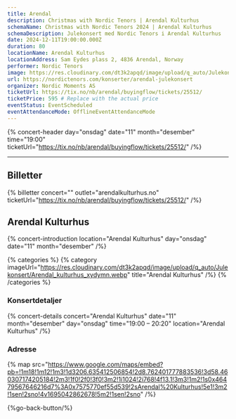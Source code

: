 ```yaml
---
title: Arendal
description: Christmas with Nordic Tenors | Arendal Kulturhus
schemaName: Christmas with Nordic Tenors 2024 | Arendal Kulturhus
schemaDescription: Julekonsert med Nordic Tenors i Arendal Kulturhus
date: 2024-12-11T19:00:00.000Z
duration: 80
locationName: Arendal Kulturhus
locationAddress: Sam Eydes plass 2, 4836 Arendal, Norway
performer: Nordic Tenors
image: https://res.cloudinary.com/dt3k2apqd/image/upload/q_auto/Julekonsert/schema_-_arendal_konserthus_c9vnxh.webp
url: https://nordictenors.com/konserter/arendal-julekonsert
organizer: Nordic Moments AS
ticketUrl: https://tix.no/nb/arendal/buyingflow/tickets/25512/
ticketPrice: 595 # Replace with the actual price
eventStatus: EventScheduled
eventAttendanceMode: OfflineEventAttendanceMode
---
```


{% concert-header day="onsdag" date="11" month="desember" time="19:00" ticketUrl="https://tix.no/nb/arendal/buyingflow/tickets/25512/" /%}

---

## Billetter

{% billetter concert="" outlet="arendalkulturhus.no" ticketUrl="https://tix.no/nb/arendal/buyingflow/tickets/25512/" /%}

## Arendal Kulturhus

{% concert-introduction location="Arendal Kulturhus" day="onsdag" date="11" month="desember" /%}

{% categories %}
{% category imageUrl="https://res.cloudinary.com/dt3k2apqd/image/upload/q_auto/Julekonsert/Arendal_kulturhus_xydymn.webp" title="Arendal Kulturhus" /%}
{% /categories %}

### Konsertdetaljer

{% concert-details concert="Arendal Kulturhus" date="11" month="desember" day="onsdag" time="19:00 – 20:20" location="Arendal Kulturhus" /%}

### Adresse

{% map src="https://www.google.com/maps/embed?pb=!1m18!1m12!1m3!1d3206.635412506854!2d8.762401777883536!3d58.460307174205184!2m3!1f0!2f0!3f0!3m2!1i1024!2i768!4f13.1!3m3!1m2!1s0x46479567646216d7%3A0x7575770ef55d539!2sArendal%20Kulturhus!5e1!3m2!1sen!2sno!4v1695042862678!5m2!1sen!2sno" /%}

{%go-back-button/%}
